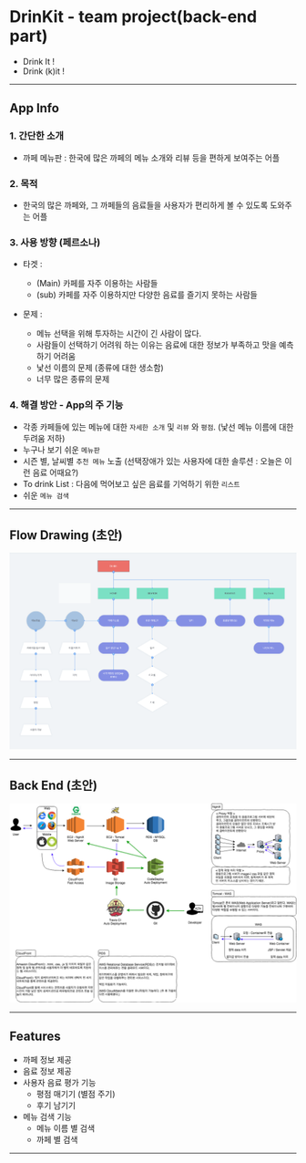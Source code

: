 # DrinKit - team project(back-end part)

- Drink It !
- Drink (k)it !

---
## App Info

### 1. 간단한 소개

- 까페 메뉴판 : 한국에 많은 까페의 메뉴 소개와 리뷰 등을 편하게 보여주는 어플

### 2. 목적

- 한국의 많은 까페와, 그 까페들의 음료들을 사용자가 편리하게 볼 수 있도록 도와주는 어플

### 3. 사용 방향 (페르소나)

- 타겟 :
  - (Main) 카페를 자주 이용하는 사람들
  - (sub) 카페를 자주 이용하지만 다양한 음료를 즐기지 못하는 사람들
         
- 문제 :
  - 메뉴 선택을 위해 투자하는 시간이 긴 사람이 많다.
  - 사람들이 선택하기 어려워 하는 이유는 음료에 대한 정보가 부족하고 맛을 예측하기 어려움
  - 낯선 이름의 문제 (종류에 대한 생소함)
  - 너무 많은 종류의 문제

### 4. 해결 방안 - App의 주 기능

- 각종 카페들에 있는 메뉴에 대한 `자세한 소개` 및 `리뷰` 와 `평점`. (낯선 메뉴 이름에 대한 두려움 저하)
- 누구나 보기 쉬운 `메뉴판`
- 시즌 별, 날씨별 `추천 메뉴` 노출 (선택장애가 있는 사용자에 대한 솔루션 : 오늘은 이런 음료 어때요?) 
- To drink List : 다음에 먹어보고 싶은 음료를 기억하기 위한 `리스트`
- 쉬운 `메뉴 검색`

---
## Flow Drawing (초안)

![Image](https://github.com/KOOSANGYOON/TIL/blob/master/TIL201807/flow.png?raw=true)

---
## Back End (초안)

![Image](https://github.com/KOOSANGYOON/TIL/blob/master/TIL201807/drinkit.png?raw=true)

---
## Features

- 까페 정보 제공
- 음료 정보 제공
- 사용자 음료 평가 기능
  - 평점 매기기 (별점 주기)
  - 후기 남기기
- 메뉴 검색 기능
  - 메뉴 이름 별 검색
  - 까페 별 검색
  
---

